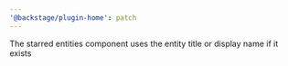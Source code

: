 ```yaml
---
'@backstage/plugin-home': patch
---
```


The starred entities component uses the entity title or display name if it exists
